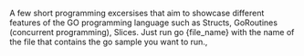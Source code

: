 A few short programming excersises that aim to showcase different features of the GO programming language such as Structs, GoRoutines (concurrent programming), Slices. Just run go {file_name} with the name of the file that contains the go sample you want to run.,
